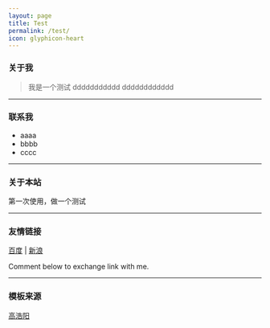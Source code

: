 ```yaml
---
layout: page
title: Test
permalink: /test/
icon: glyphicon-heart
---
```


### 关于我

>我是一个测试
>ddddddddddd
>dddddddddddd

---

### 联系我

* aaaa
* bbbb
* cccc

---

### 关于本站 

第一次使用，做一个测试

---

### 友情链接

[百度](http://www.baidu.com/) \| [新浪](https://www.sina.com) 

Comment below to exchange link with me.  

---

### 模板来源 ###
[高浩阳](http://weibo.com/3115521wh)

